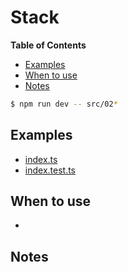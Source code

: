 # Stack

<!-- START doctoc generated TOC please keep comment here to allow auto update -->
<!-- DON'T EDIT THIS SECTION, INSTEAD RE-RUN doctoc TO UPDATE -->
**Table of Contents**

- [Examples](#examples)
- [When to use](#when-to-use)
- [Notes](#notes)

<!-- END doctoc generated TOC please keep comment here to allow auto update -->

```bash
$ npm run dev -- src/02*
```

## Examples

- [index.ts](./index.ts)
- [index.test.ts](./index.test.ts)


## When to use

-

## Notes

